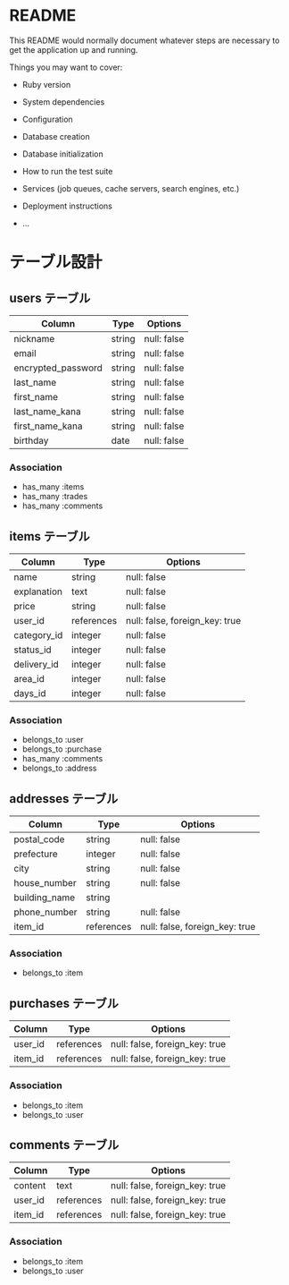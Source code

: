 # README

This README would normally document whatever steps are necessary to get the
application up and running.

Things you may want to cover:

* Ruby version

* System dependencies

* Configuration

* Database creation

* Database initialization

* How to run the test suite

* Services (job queues, cache servers, search engines, etc.)

* Deployment instructions

* ...

# テーブル設計

## users テーブル

| Column   | Type   | Options     |
| -------- | ------ | ----------- |
| nickname | string | null: false |
| email    | string | null: false |
| encrypted_password | string | null: false |
| last_name | string | null: false |
| first_name | string | null: false |
| last_name_kana | string | null: false |
| first_name_kana | string | null: false |
| birthday | date | null: false |


### Association

- has_many :items
- has_many :trades
- has_many :comments

## items テーブル

| Column | Type   | Options     |
| ------ | ------ | ----------- |
| name   | string | null: false |
| explanation | text | null: false |
| price | string | null: false |
| user_id | references | null: false, foreign_key: true |
| category_id | integer | null: false |
| status_id | integer | null: false |
| delivery_id | integer | null: false |
| area_id | integer | null: false |
| days_id | integer | null: false |

### Association

- belongs_to :user
- belongs_to :purchase
- has_many :comments
- belongs_to :address

## addresses テーブル

| Column | Type   | Options     |
| ------ | ------ | ----------- |
| postal_code | string | null: false |
| prefecture | integer | null: false |
| city | string | null: false |
| house_number | string | null: false |
| building_name | string |             |
| phone_number | string | null: false |
| item_id | references | null: false, foreign_key: true |



### Association

- belongs_to :item

## purchases テーブル

| Column  | Type       | Options                        |
| ------- | ---------- | ------------------------------ |
| user_id | references | null: false, foreign_key: true |
| item_id | references | null: false, foreign_key: true |


### Association

- belongs_to :item
- belongs_to :user

## comments テーブル

| Column  | Type       | Options                        |
| ------- | ---------- | ------------------------------ |
| content | text | null: false, foreign_key: true |
| user_id | references | null: false, foreign_key: true |
| item_id | references | null: false, foreign_key: true |


### Association

- belongs_to :item
- belongs_to :user